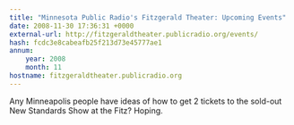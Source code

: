 ```yaml
---
title: "Minnesota Public Radio's Fitzgerald Theater: Upcoming Events"
date: 2008-11-30 17:36:31 +0000
external-url: http://fitzgeraldtheater.publicradio.org/events/
hash: fcdc3e8cabeafb25f213d73e45777ae1
annum:
    year: 2008
    month: 11
hostname: fitzgeraldtheater.publicradio.org
---
```


Any Minneapolis people have ideas of how to get 2 tickets to the sold-out New Standards Show at the Fitz? Hoping. 
